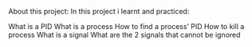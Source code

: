 About this project:
In this project i learnt and practiced:

What is a PID
What is a process
How to find a process’ PID
How to kill a process
What is a signal
What are the 2 signals that cannot be ignored
